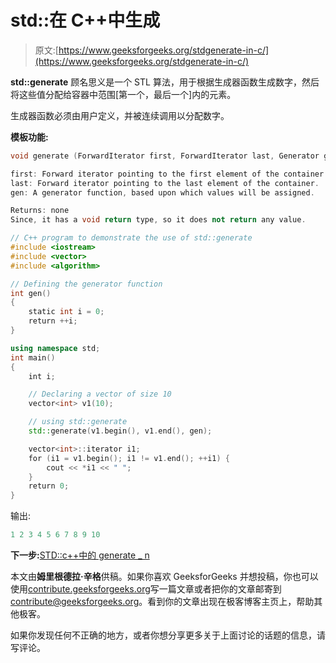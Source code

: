 # std::在 C++中生成

> 原文:[https://www.geeksforgeeks.org/stdgenerate-in-c/](https://www.geeksforgeeks.org/stdgenerate-in-c/)

**std::generate** 顾名思义是一个 STL 算法，用于根据生成器函数生成数字，然后将这些值分配给容器中范围[第一个，最后一个]内的元素。

生成器函数必须由用户定义，并被连续调用以分配数字。

**模板功能:**

```cpp
void generate (ForwardIterator first, ForwardIterator last, Generator gen);

first: Forward iterator pointing to the first element of the container.
last: Forward iterator pointing to the last element of the container.
gen: A generator function, based upon which values will be assigned.

Returns: none
Since, it has a void return type, so it does not return any value.

```

```cpp
// C++ program to demonstrate the use of std::generate
#include <iostream>
#include <vector>
#include <algorithm>

// Defining the generator function
int gen()
{
    static int i = 0;
    return ++i;
}

using namespace std;
int main()
{
    int i;

    // Declaring a vector of size 10
    vector<int> v1(10);

    // using std::generate
    std::generate(v1.begin(), v1.end(), gen);

    vector<int>::iterator i1;
    for (i1 = v1.begin(); i1 != v1.end(); ++i1) {
        cout << *i1 << " ";
    }
    return 0;
}
```

输出:

```cpp
1 2 3 4 5 6 7 8 9 10

```

**下一步:**[STD::c++中的 generate _ n](https://www.geeksforgeeks.org/stdgenerate_n-in-c/)

本文由**姆里根德拉·辛格**供稿。如果你喜欢 GeeksforGeeks 并想投稿，你也可以使用[contribute.geeksforgeeks.org](http://www.contribute.geeksforgeeks.org)写一篇文章或者把你的文章邮寄到 contribute@geeksforgeeks.org。看到你的文章出现在极客博客主页上，帮助其他极客。

如果你发现任何不正确的地方，或者你想分享更多关于上面讨论的话题的信息，请写评论。